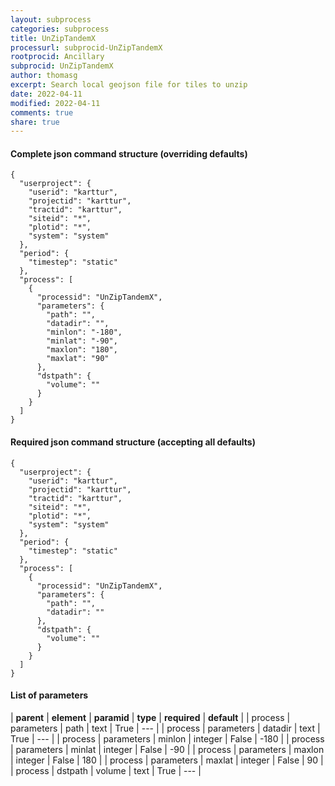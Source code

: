 ```yaml
---
layout: subprocess
categories: subprocess
title: UnZipTandemX
processurl: subprocid-UnZipTandemX
rootprocid: Ancillary
subprocid: UnZipTandemX
author: thomasg
excerpt: Search local geojson file for tiles to unzip
date: 2022-04-11
modified: 2022-04-11
comments: true
share: true
---
```


#### Complete json command structure (overriding defaults)
```
{
  "userproject": {
    "userid": "karttur",
    "projectid": "karttur",
    "tractid": "karttur",
    "siteid": "*",
    "plotid": "*",
    "system": "system"
  },
  "period": {
    "timestep": "static"
  },
  "process": [
    {
      "processid": "UnZipTandemX",
      "parameters": {
        "path": "",
        "datadir": "",
        "minlon": "-180",
        "minlat": "-90",
        "maxlon": "180",
        "maxlat": "90"
      },
      "dstpath": {
        "volume": ""
      }
    }
  ]
}
```
#### Required json command structure (accepting all defaults)
```
{
  "userproject": {
    "userid": "karttur",
    "projectid": "karttur",
    "tractid": "karttur",
    "siteid": "*",
    "plotid": "*",
    "system": "system"
  },
  "period": {
    "timestep": "static"
  },
  "process": [
    {
      "processid": "UnZipTandemX",
      "parameters": {
        "path": "",
        "datadir": ""
      },
      "dstpath": {
        "volume": ""
      }
    }
  ]
}
```
#### List of parameters

| **parent** | **element** | **paramid** | **type** | **required** | **default** |
| process | parameters | path | text | True | --- |
| process | parameters | datadir | text | True | --- |
| process | parameters | minlon | integer | False | -180 |
| process | parameters | minlat | integer | False | -90 |
| process | parameters | maxlon | integer | False | 180 |
| process | parameters | maxlat | integer | False | 90 |
| process | dstpath | volume | text | True | --- |
